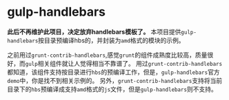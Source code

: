 # gulp-handlebars
**此后不再维护此项目，决定放弃handlebars模板了。**
本项目提供`gulp-handlebars`按目录预编译hbs的，并封装为`amd`格式的模块的示例。

之前用过`grunt-contrib-handlebars`,感觉`grunt`的组件成熟度比较高，质量很好，而`gulp`相关组件就让人觉得相当不靠谱了。
用过`grunt-contrib-handlebars`都知道，该组件支持按目录进行`hbs`的预编译工作，但是，`gulp-handlebars`官方`demo`中，你是找不到相关示例的。
另外，`grunt-contrib-handlebars`支持将当前目录下的`hbs`预编译成支持`amd`格式的`js`文件，但是`gulp-handlebars`则不支持。



